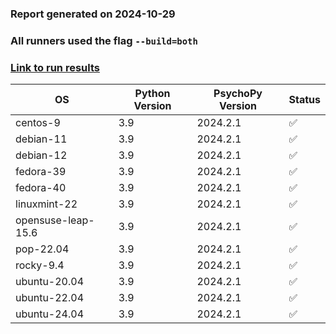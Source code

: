### Report generated on 2024-10-29
### All runners used the flag `--build=both`
### [Link to run results](https://github.com/wieluk/psychopy_linux_installer/actions/runs/11558829440)

| OS | Python Version | PsychoPy Version | Status |
|---|---|---|---|
| centos-9 | 3.9 | 2024.2.1 | ✅ |
| debian-11 | 3.9 | 2024.2.1 | ✅ |
| debian-12 | 3.9 | 2024.2.1 | ✅ |
| fedora-39 | 3.9 | 2024.2.1 | ✅ |
| fedora-40 | 3.9 | 2024.2.1 | ✅ |
| linuxmint-22 | 3.9 | 2024.2.1 | ✅ |
| opensuse-leap-15.6 | 3.9 | 2024.2.1 | ✅ |
| pop-22.04 | 3.9 | 2024.2.1 | ✅ |
| rocky-9.4 | 3.9 | 2024.2.1 | ✅ |
| ubuntu-20.04 | 3.9 | 2024.2.1 | ✅ |
| ubuntu-22.04 | 3.9 | 2024.2.1 | ✅ |
| ubuntu-24.04 | 3.9 | 2024.2.1 | ✅ |
